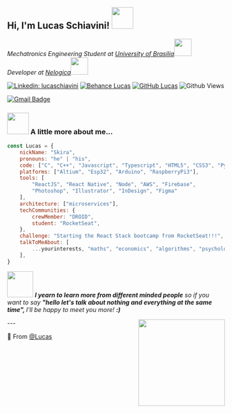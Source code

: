 <h2> Hi, I'm Lucas Schiavini! <img src="https://media.giphy.com/media/Yl5VGKskuiKrv6R2pN/giphy.gif" width="50"></h2>
<!-- <img align='left' src="https://media.giphy.com/media/Yl5VGKskuiKrv6R2pN/giphy.gif" width="230" height="230"> -->
<p><em>Mechatronics Engineering Student at <a href="http://www.unb.br">University of Brasilia</a><img src="https://media.giphy.com/media/LpiVeIRgrqVsZJpM5H/giphy.gif" width="40"></br>Developer at <a href="https://www.nelogica.com.br/">Nelogica</a><img src="https://media.giphy.com/media/8zldD29JNeLRK/giphy.gif" width="40"> 
</em></p>

[![Linkedin: lucaschiavini](https://img.shields.io/badge/-lucasSchiavini-blueviolet?style=flat-square&logo=Linkedin&logoColor=blue&link=https://www.linkedin.com/in/lucas-schiavini)](https://www.linkedin.com/in/lucas-schiavini/)
[![Behance Lucas](https://img.shields.io/badge/-SchiaviniDesigns-black?style=flat-square&logo=Behance&logoColor=orange&link=https://www.behance.net/schiavinidesign)](https://www.behance.net/schiavinidesign)
[![GitHub Lucas](https://img.shields.io/github/followers/lucas?label=follow&style=social)](https://github.com/lschiavini)
![Github Views](https://komarev.com/ghpvc/?username=lschiavini&color=red)


[![Gmail Badge](https://img.shields.io/badge/-skiraconn@gmail.com-c14438?style=flat-square&logo=Gmail&logoColor=white&link=mailto:skiraconn@gmail.com)](mailto:skiraconn@gmail.com)


### <img src="https://media.giphy.com/media/MFmYx2jAo1JfB6PTlp/giphy.gif" width="50"> A little more about me...  

```javascript
const Lucas = {
    nickName: "Skira",
    pronouns: "he" | "his",
    code: ["C", "C++", "Javascript", "Typescript", "HTML5", "CSS3", "Python", "Java"],
    platforms: ["Altium", "Esp32", "Arduino", "RaspberryPi3"],
    tools: [
        "ReactJS", "React Native", "Node", "AWS", "Firebase",
        "Photoshop", "Illustrator", "InDesign", "Figma"
    ],
    architecture: ["microservices"],
    techCommunities: {
        crewMember: "DROID",
        student: "RocketSeat",
    },
    challenge: "Starting the React Stack bootcamp from RocketSeat!!!",
    talkToMeAbout: [
        ...yourinterests, "maths", "economics", "algorithms", "psychology", "buddhism", "technology", "philosophy",
    ],
}
```

<img src="https://media.giphy.com/media/XcwJZc7pbopZIIEtDV/giphy.gif" width="60"> <em><b>I yearn to learn more from different minded people</b> so if you want to say <b>"hello let's talk about nothing and everything at the same time", </b>I'll be happy to meet you more! <b>:)</b></em></img>


<img align='right' src="https://media.giphy.com/media/IvTFOQoPJTKU0/giphy.gif" width="200" />
---

🌱 From [@Lucas](https://github.com/lschiavini)
